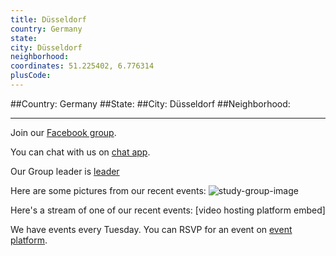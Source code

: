 ```yaml
---
title: Düsseldorf
country: Germany
state: 
city: Düsseldorf
neighborhood: 
coordinates: 51.225402, 6.776314
plusCode:
---
```


##Country: Germany
##State: 
##City: Düsseldorf
##Neighborhood: 
*****
Join our [Facebook group](https://www.facebook.com/groups/free.code.camp.duesseldorf).

You can chat with us on [chat app]().

Our Group leader is [leader]()

Here are some pictures from our recent events:
![study-group-image]()

Here's a stream of one of our recent events:
[video hosting platform embed]

We have events every Tuesday. You can RSVP for an event on [event platform]().
